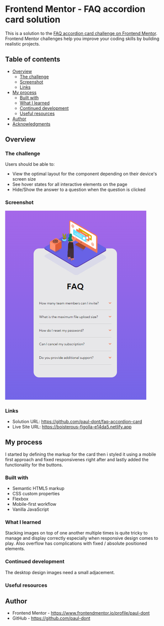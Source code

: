 # Frontend Mentor - FAQ accordion card solution

This is a solution to the [FAQ accordion card challenge on Frontend Mentor](https://www.frontendmentor.io/challenges/faq-accordion-card-XlyjD0Oam). Frontend Mentor challenges help you improve your coding skills by building realistic projects.

## Table of contents

- [Overview](#overview)
  - [The challenge](#the-challenge)
  - [Screenshot](#screenshot)
  - [Links](#links)
- [My process](#my-process)
  - [Built with](#built-with)
  - [What I learned](#what-i-learned)
  - [Continued development](#continued-development)
  - [Useful resources](#useful-resources)
- [Author](#author)
- [Acknowledgments](#acknowledgments)

## Overview

### The challenge

Users should be able to:

- View the optimal layout for the component depending on their device's screen size
- See hover states for all interactive elements on the page
- Hide/Show the answer to a question when the question is clicked

### Screenshot

![](./images/Screenshot_1.png)

### Links

- Solution URL: https://github.com/paul-dont/faq-accordion-card
- Live Site URL: https://boisterous-figolla-e14da5.netlify.app

## My process

I started by defining the markup for the card then i styled it using a mobile first approach and fixed responsivenes right after and lastly added the functionality for the buttons.

### Built with

- Semantic HTML5 markup
- CSS custom properties
- Flexbox
- Mobile-first workflow
- Vanilla JavaScript

### What I learned

Stacking images on top of one another multiple times is quite tricky to manage and display correctly especially when responsive design comes to play. Also overflow has complications with fixed / absolute positioned elements.

### Continued development

The desktop design images need a small adjacement.

### Useful resources

## Author

- Frontend Mentor - https://www.frontendmentor.io/profile/paul-dont
- GitHub - https://github.com/paul-dont
